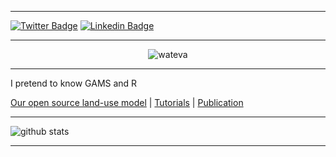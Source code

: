 <!--
**abhimishr/abhimishr** is a ✨ _special_ ✨ repository because its `README.md` (this file) appears on your GitHub profile.

Here are some ideas to get you started:

- 🔭 I’m currently working on ...
- 🌱 I’m currently learning ...
- 👯 I’m looking to collaborate on ...
- 🤔 I’m looking for help with ...
- 💬 Ask me about ...
- 📫 How to reach me: ...
- 😄 Pronouns: ...
- ⚡ Fun fact: ...
-->

---------------------------------------------------------------------------------------------------------------------------------------------------------------------------------

[![Twitter Badge](https://img.shields.io/badge/-AbhiMishr-1ca0f1?style=flat-square&logo=twitter&logoColor=white&link=https://twitter.com/SulthanNK)](https://twitter.com/abhimishr) 
[![Linkedin Badge](https://img.shields.io/badge/-Abhijeet_Mishra-blue?style=flat-square&logo=Linkedin&logoColor=white&link=https://www.linkedin.com/in/abhimishr)](https://www.linkedin.com/in/abhimishr) 

---------------------------------------------------------------------------------------------------------------------------------------------------------------------------------

<p align="center">
  <img src="https://media3.giphy.com/media/Nx0rz3jtxtEre/giphy.gif?cid=ecf05e4759636f75ae0e5ab13a69b08dd6d245b5d5684c58&rid=giphy.gif" alt="wateva"/>
</p>

---------------------------------------------------------------------------------------------------------------------------------------------------------------------------------

I pretend to know GAMS and R

[Our open source land-use model](https://github.com/magpiemodel/magpie/releases) |  [Tutorials](https://github.com/magpiemodel/tutorials)  | [Publication](https://gmd.copernicus.org/articles/12/1299/2019/) 

---------------------------------------------------------------------------------------------------------------------------------------------------------------------------------

![github stats](https://github-readme-stats.vercel.app/api?username=abhimishr&show_icons=true)

---------------------------------------------------------------------------------------------------------------------------------------------------------------------------------
